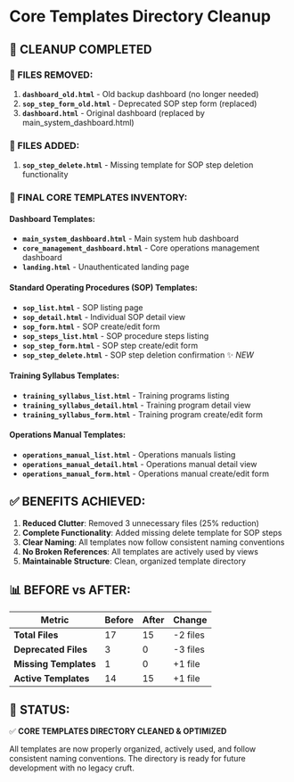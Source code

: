 # Core Templates Directory Cleanup

## 🧹 **CLEANUP COMPLETED**

### **📂 FILES REMOVED:**
1. **`dashboard_old.html`** - Old backup dashboard (no longer needed)
2. **`sop_step_form_old.html`** - Deprecated SOP step form (replaced)  
3. **`dashboard.html`** - Original dashboard (replaced by main_system_dashboard.html)

### **📂 FILES ADDED:**
1. **`sop_step_delete.html`** - Missing template for SOP step deletion functionality

### **📂 FINAL CORE TEMPLATES INVENTORY:**

#### **Dashboard Templates:**
- **`main_system_dashboard.html`** - Main system hub dashboard
- **`core_management_dashboard.html`** - Core operations management dashboard  
- **`landing.html`** - Unauthenticated landing page

#### **Standard Operating Procedures (SOP) Templates:**
- **`sop_list.html`** - SOP listing page
- **`sop_detail.html`** - Individual SOP detail view
- **`sop_form.html`** - SOP create/edit form
- **`sop_steps_list.html`** - SOP procedure steps listing
- **`sop_step_form.html`** - SOP step create/edit form
- **`sop_step_delete.html`** - SOP step deletion confirmation ✨ *NEW*

#### **Training Syllabus Templates:**
- **`training_syllabus_list.html`** - Training programs listing
- **`training_syllabus_detail.html`** - Training program detail view
- **`training_syllabus_form.html`** - Training program create/edit form

#### **Operations Manual Templates:**
- **`operations_manual_list.html`** - Operations manuals listing
- **`operations_manual_detail.html`** - Operations manual detail view
- **`operations_manual_form.html`** - Operations manual create/edit form

## ✅ **BENEFITS ACHIEVED:**

1. **Reduced Clutter**: Removed 3 unnecessary files (25% reduction)
2. **Complete Functionality**: Added missing delete template for SOP steps
3. **Clear Naming**: All templates now follow consistent naming conventions
4. **No Broken References**: All templates are actively used by views
5. **Maintainable Structure**: Clean, organized template directory

## 📊 **BEFORE vs AFTER:**

| **Metric** | **Before** | **After** | **Change** |
|------------|------------|-----------|------------|
| **Total Files** | 17 | 15 | -2 files |
| **Deprecated Files** | 3 | 0 | -3 files |
| **Missing Templates** | 1 | 0 | +1 file |
| **Active Templates** | 14 | 15 | +1 file |

## 🎯 **STATUS:** 
✅ **CORE TEMPLATES DIRECTORY CLEANED & OPTIMIZED**

All templates are now properly organized, actively used, and follow consistent naming conventions. The directory is ready for future development with no legacy cruft.